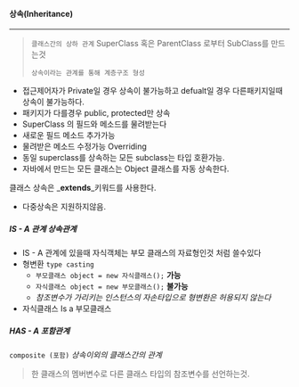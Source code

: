 #### 상속(Inheritance)

---

> `클래스간의 상하 관계` SuperClass 혹은 ParentClass 로부터 SubClass를 만드는것
>
> `상속이라는 관계를 통해 계층구조 형성`

* 접근제어자가 Private일 경우 상속이 불가능하고 defualt일 경우 다른패키지일때 상속이 불가능하다.
* 패키지가 다를경우 public, protected만 상속
* SuperClass 의 필드와 메소드를 물려받는다
* 새로운 필드 메소드 추가가능
* 물려받은 메소드 수정가능 Overriding
* 동일 superclass를 상속하는 모든 subclass는 타입 호환가능.
* 자바에서 만드는 모든 클래스는 Object 클래스를 자동 상속한다.

클래스 상속은 _**extends**_키워드를 사용한다.

* 다중상속은 지원하지않음.

##### IS - A 관계 _상속관계_

- IS - A 관계에 있을때 자식객체는 부모 클래스의 자료형인것 처럼 쓸수있다
- 형변환 `type casting`
  - `부모클래스 object = new 자식클래스();` **가능**
  - `자식클래스 object = new 부모클래스();`  **불가능**
  - _참조변수가 가리키는 인스턴스의 자손타입으로 형변환은 허용되지 않는다_
- 자식클래스 Is  a 부모클래스

##### HAS - A _포함관계_

`composite (포함)`    _상속이외의 클래스간의 관계_

> 한 클래스의 멤버변수로 다른 클래스 타입의 참조변수를 선언하는것.







